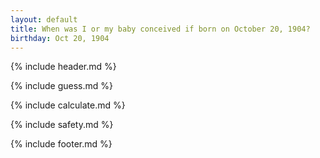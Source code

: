 ```yaml
---
layout: default
title: When was I or my baby conceived if born on October 20, 1904?
birthday: Oct 20, 1904
---
```


{% include header.md %}

{% include guess.md %}

{% include calculate.md %}

{% include safety.md %}

{% include footer.md %}



